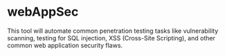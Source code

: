 # webAppSec
This tool will automate common penetration testing tasks like vulnerability scanning, testing for SQL injection, XSS (Cross-Site Scripting), and other common web application security flaws.
